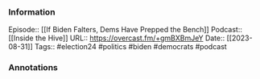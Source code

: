 ### Information

Episode:: [[If Biden Falters, Dems Have Prepped the Bench]]
Podcast:: [[Inside the Hive]]
URL:: https://overcast.fm/+gmBXBmJeY
Date:: [[2023-08-31]]
Tags:: #election24 #politics #biden #democrats 
#podcast


### Annotations

